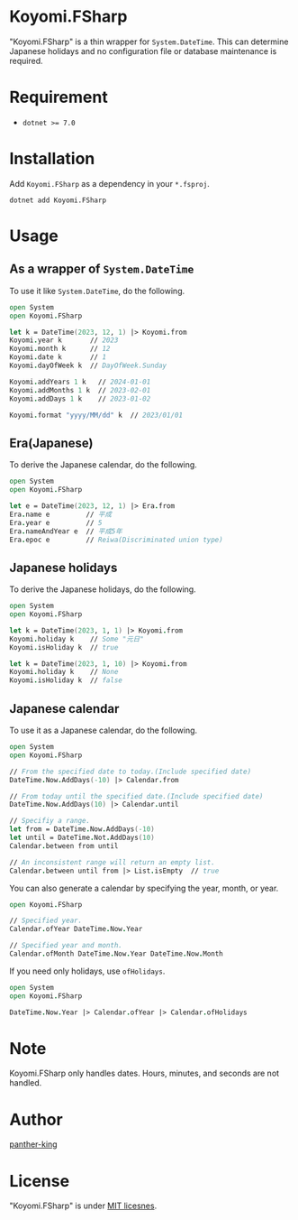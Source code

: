 # Koyomi.FSharp

"Koyomi.FSharp" is a thin wrapper for `System.DateTime`.
This can determine Japanese holidays and no configuration file or database maintenance is required.

# Requirement

- `dotnet >= 7.0`

# Installation

Add `Koyomi.FSharp` as a dependency in your `*.fsproj`.

``` shell
dotnet add Koyomi.FSharp
```

# Usage

## As a wrapper of `System.DateTime`

To use it like `System.DateTime`, do the following.

``` fsharp
open System
open Koyomi.FSharp

let k = DateTime(2023, 12, 1) |> Koyomi.from
Koyomi.year k       // 2023
Koyomi.month k      // 12
Koyomi.date k       // 1
Koyomi.dayOfWeek k  // DayOfWeek.Sunday

Koyomi.addYears 1 k   // 2024-01-01
Koyomi.addMonths 1 k  // 2023-02-01
Koyomi.addDays 1 k    // 2023-01-02

Koyomi.format "yyyy/MM/dd" k  // 2023/01/01
```

## Era(Japanese)

To derive the Japanese calendar, do the following.

``` fsharp
open System
open Koyomi.FSharp

let e = DateTime(2023, 12, 1) |> Era.from
Era.name e         // 平成
Era.year e         // 5
Era.nameAndYear e  // 平成5年
Era.epoc e         // Reiwa(Discriminated union type)
```

## Japanese holidays

To derive the Japanese holidays, do the following.

``` fsharp
open System
open Koyomi.FSharp

let k = DateTime(2023, 1, 1) |> Koyomi.from
Koyomi.holiday k    // Some "元日"
Koyomi.isHoliday k  // true

let k = DateTime(2023, 1, 10) |> Koyomi.from
Koyomi.holiday k    // None
Koyomi.isHoliday k  // false
```

## Japanese calendar

To use it as a Japanese calendar, do the following.

``` fsharp
open System
open Koyomi.FSharp

// From the specified date to today.(Include specified date)
DateTime.Now.AddDays(-10) |> Calendar.from

// From today until the specified date.(Include specified date)
DateTime.Now.AddDays(10) |> Calendar.until

// Specifiy a range.
let from = DateTime.Now.AddDays(-10)
let until = DateTime.Not.AddDays(10)
Calendar.between from until

// An inconsistent range will return an empty list.
Calendar.between until from |> List.isEmpty  // true
```

You can also generate a calendar by specifying the year, month, or year.

``` fsharp
open Koyomi.FSharp

// Specified year.
Calendar.ofYear DateTime.Now.Year

// Specified year and month.
Calendar.ofMonth DateTime.Now.Year DateTime.Now.Month
```

If you need only holidays, use `ofHolidays`.

``` fsharp
open System
open Koyomi.FSharp

DateTime.Now.Year |> Calendar.ofYear |> Calendar.ofHolidays
```

# Note

Koyomi.FSharp only handles dates. Hours, minutes, and seconds are not handled.

# Author

[panther-king](https://github.com/panther-king)

# License

"Koyomi.FSharp" is under [MIT licesnes](https://en.wikipedia.org/wiki/MIT_License).
